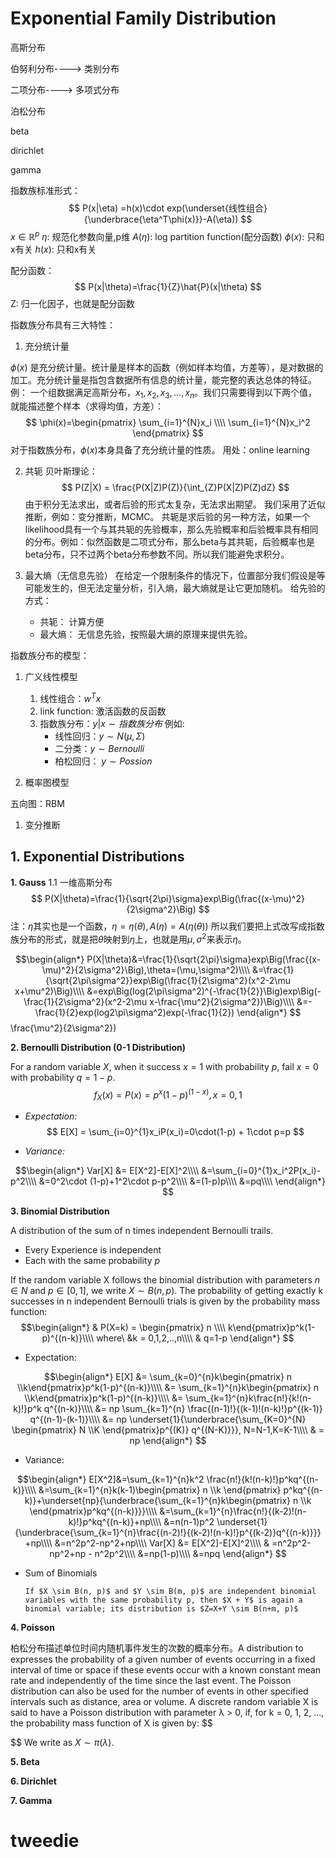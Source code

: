 # Exponential Family Distribution

高斯分布

伯努利分布----> 类别分布

二项分布----> 多项式分布

泊松分布

beta

dirichlet

gamma

指数族标准形式：
$$
P(x|\eta) =h(x)\cdot exp(\underset{线性组合}{\underbrace{\eta^T\phi(x)}}-A(\eta))
$$
$x\in \mathbb{R}^p$
$\eta:$ 规范化参数向量,p维
$A(\eta):$ log partition function(配分函数)
$\phi(x):$ 只和x有关
$h(x):$ 只和x有关


配分函数：
$$
P(x|\theta)=\frac{1}{Z}\hat{P}(x|\theta)
$$
Z: 归一化因子，也就是配分函数


指数族分布具有三大特性：
1. 充分统计量

$\phi(x)$ 是充分统计量。统计量是样本的函数（例如样本均值，方差等），是对数据的加工。充分统计量是指包含数据所有信息的统计量，能完整的表达总体的特征。
例：
一个组数据满足高斯分布，$x_1,x_2,x_3,...,x_n$。我们只需要得到以下两个值，就能描述整个样本（求得均值，方差）：
$$
\phi(x)=\begin{pmatrix}
\sum_{i=1}^{N}x_i
\\\\
\sum_{i=1}^{N}x_i^2
\end{pmatrix}
$$
对于指数族分布，$\phi(x)$本身具备了充分统计量的性质。
用处：online learning

2. 共轭
贝叶斯理论：
$$
P(Z|X) = \frac{P(X|Z)P(Z)}{\int_{Z}P(X|Z)P(Z)dZ}
$$
由于积分无法求出，或者后验的形式太复杂，无法求出期望。
我们采用了近似推断，例如：变分推断，MCMC。
共轭是求后验的另一种方法，如果一个likelihood具有一个与其共轭的先验概率，那么先验概率和后验概率具有相同的分布。例如：似然函数是二项式分布，那么beta与其共轭，后验概率也是beta分布，只不过两个beta分布参数不同。所以我们能避免求积分。


3. 最大熵（无信息先验）
在给定一个限制条件的情况下，位置部分我们假设是等可能发生的，但无法定量分析，引入熵，最大熵就是让它更加随机。
给先验的方式：
    * 共轭： 计算方便
    * 最大熵： 无信息先验，按照最大熵的原理来提供先验。


指数族分布的模型：

1. 广义线性模型
    1. 线性组合：$w^Tx$
    2. link function: 激活函数的反函数
    3. 指数族分布：$y|x \sim 指数族分布$
        例如:
        * 线性回归：$y\sim N(\mu,\Sigma)$
        * 二分类：$y\sim Bernoulli$
        * 柏松回归： $y\sim Possion$
        

1. 概率图模型

五向图：RBM

1. 变分推断





## 1. Exponential Distributions

**1. Gauss**
1.1 一维高斯分布
$$
P(X|\theta)=\frac{1}{\sqrt{2\pi}\sigma}exp\Big(\frac{(x-\mu)^2}{2\sigma^2}\Big)
$$
注：$\eta$其实也是一个函数，$\eta=\eta(\theta),A(\eta)=A(\eta(\theta))$
所以我们要把上式改写成指数族分布的形式，就是把$\theta$映射到$\eta$上，也就是用$\mu,\sigma^2$来表示$\eta$。

$$\begin{align*}
P(X|\theta)&=\frac{1}{\sqrt{2\pi}\sigma}exp\Big(\frac{(x-\mu)^2}{2\sigma^2}\Big),\theta=(\mu,\sigma^2)\\\\
&=\frac{1}{\sqrt{2\pi\sigma^2}}exp\Big(\frac{1}{2\sigma^2}(x^2-2\mu x+\mu^2)\Big)\\\\
&=exp\Big(log(2\pi\sigma^2)^{-\frac{1}{2}}\Big)exp\Big(-\frac{1}{2\sigma^2}(x^2-2\mu x-\frac{\mu^2}{2\sigma^2})\Big)\\\\
&=-\frac{1}{2}exp(log2\pi\sigma^2)exp(-\frac{1}{2})
\end{align*}
$$
\frac{\mu^2}{2\sigma^2})


**2. Bernoulli Distribution (0-1 Distribution)**

For a random variable $X$, when it success $x=1$ with probability $p$, fail $x=0$ with probability $q=1-p$.
    $$
    f_X(x)=P(x) = p^x(1-p)^{(1-x)},x=0,1
    $$

* *Expectation:* 
 $$ 
 E[X] = \sum_{i=0}^{1}x_iP(x_i)=0\cdot(1-p) + 1\cdot p=p
 $$
 
* *Variance:*

$$\begin{align*}
Var[X] &= E[X^2]-E[X]^2\\\\
&=\sum_{i=0}^{1}x_i^2P(x_i)-p^2\\\\
&=0^2\cdot (1-p)+1^2\cdot p-p^2\\\\
&=(1-p)p\\\\
&=pq\\\\
\end{align*}
$$


**3. Binomial Distribution**

A distribution of the sum of n times independent Bernoulli trails.
* Every Experience is independent
* Each with the same probability $p$


If the random variable X follows the binomial distribution with parameters $n\in N$ and $p\in [0,1]$, we write $X \sim B(n,p)$. The probability of getting exactly k successes in n independent Bernoulli trials is given by the probability mass function:
$$\begin{align*}
    & P(X=k) = \begin{pmatrix} n \\\\ k\end{pmatrix}p^k(1-p)^{(n-k)}\\\\ 
    where\ &k = 0,1,2,..,n\\\\
    & q=1-p
\end{align*}
$$

* Expectation:

$$\begin{align*}
E[X] &= \sum_{k=0}^{n}k\begin{pmatrix} n \\k\end{pmatrix}p^k(1-p)^{(n-k)}\\\\
&= \sum_{k=1}^{n}k\begin{pmatrix} n \\k\end{pmatrix}p^k(1-p)^{(n-k)}\\\\
&= \sum_{k=1}^{n}k\frac{n!}{k!(n-k)!}p^k q^{(n-k)}\\\\
&= np \sum_{k=1}^{n} \frac{(n-1)!}{(k-1)!(n-k)!}p^{(k-1)} q^{(n-1)-(k-1)}\\\\
&= np \underset{1}{\underbrace{\sum_{K=0}^{N} \begin{pmatrix} N \\K  \end{pmatrix}p^{(K)} q^{(N-K)}}}, N=N-1,K=K-1\\\\
& = np
\end{align*}
$$

* Variance:

$$\begin{align*}
E[X^2]&=\sum_{k=1}^{n}k^2 \frac{n!}{k!(n-k)!}p^kq^{(n-k)}\\\\
&=\sum_{k=1}^{n}k(k-1)\begin{pmatrix} n \\k  \end{pmatrix} p^kq^{(n-k)}+\underset{np}{\underbrace{\sum_{k=1}^{n}k\begin{pmatrix} n \\k  \end{pmatrix}p^kq^{(n-k)}}}\\\\
&=\sum_{k=1}^{n}\frac{n!}{(k-2)!(n-k)!}p^kq^{(n-k)}+np\\\\
&=n(n-1)p^2 \underset{1}{\underbrace{\sum_{k=1}^{n}\frac{(n-2)!}{(k-2)!(n-k)!}p^{(k-2)}q^{(n-k)}}} +np\\\\
&=n^2p^2-np^2+np\\\\
Var[X] &= E[X^2]-E[X]^2\\\\
& =n^2p^2-np^2+np - n^2p^2\\\\
&=np(1-p)\\\\
&=npq
\end{align*}
$$

<!--* Mode and Medium
    * if $np$ is an integer, mean, medium and mode are same-->

* Sum of Binomials

      If $X \sim B(n, p)$ and $Y \sim B(m, p)$ are independent binomial variables with the same probability p, then $X + Y$ is again a binomial variable; its distribution is $Z=X+Y \sim B(n+m, p)$
      

**4. Poisson**

柏松分布描述单位时间内随机事件发生的次数的概率分布。A distribution to expresses the probability of a given number of events occurring in a fixed interval of time or space if these events occur with a known constant mean rate and independently of the time since the last event. 
The Poisson distribution can also be used for the number of events in other specified intervals such as distance, area or volume.
A discrete random variable X is said to have a Poisson distribution with parameter λ > 0, if, for k = 0, 1, 2, ..., the probability mass function of X is given by:
$$

$$
We write as $X \sim \pi(\lambda)$.



**5. Beta**

**6. Dirichlet**

**7. Gamma**


# tweedie